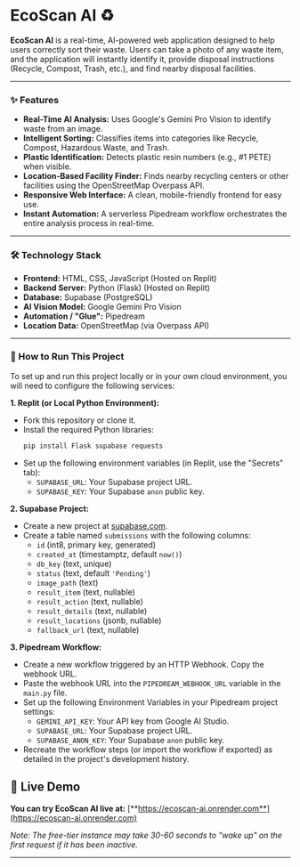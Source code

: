# EcoScan AI ♻️

**EcoScan AI** is a real-time, AI-powered web application designed to help users correctly sort their waste. Users can take a photo of any waste item, and the application will instantly identify it, provide disposal instructions (Recycle, Compost, Trash, etc.), and find nearby disposal facilities.



---

### ✨ Features

- **Real-Time AI Analysis:** Uses Google's Gemini Pro Vision to identify waste from an image.
- **Intelligent Sorting:** Classifies items into categories like Recycle, Compost, Hazardous Waste, and Trash.
- **Plastic Identification:** Detects plastic resin numbers (e.g., #1 PETE) when visible.
- **Location-Based Facility Finder:** Finds nearby recycling centers or other facilities using the OpenStreetMap Overpass API.
- **Responsive Web Interface:** A clean, mobile-friendly frontend for easy use.
- **Instant Automation:** A serverless Pipedream workflow orchestrates the entire analysis process in real-time.

---

### 🛠️ Technology Stack

- **Frontend:** HTML, CSS, JavaScript (Hosted on Replit)
- **Backend Server:** Python (Flask) (Hosted on Replit)
- **Database:** Supabase (PostgreSQL)
- **AI Vision Model:** Google Gemini Pro Vision
- **Automation / "Glue":** Pipedream
- **Location Data:** OpenStreetMap (via Overpass API)

---

### 🚀 How to Run This Project

To set up and run this project locally or in your own cloud environment, you will need to configure the following services:

**1. Replit (or Local Python Environment):**
   - Fork this repository or clone it.
   - Install the required Python libraries:
     ```bash
     pip install Flask supabase requests
     ```
   - Set up the following environment variables (in Replit, use the "Secrets" tab):
     - `SUPABASE_URL`: Your Supabase project URL.
     - `SUPABASE_KEY`: Your Supabase `anon` public key.

**2. Supabase Project:**
   - Create a new project at [supabase.com](https://supabase.com).
   - Create a table named `submissions` with the following columns:
     - `id` (int8, primary key, generated)
     - `created_at` (timestamptz, default `now()`)
     - `db_key` (text, unique)
     - `status` (text, default `'Pending'`)
     - `image_path` (text)
     - `result_item` (text, nullable)
     - `result_action` (text, nullable)
     - `result_details` (text, nullable)
     - `result_locations` (jsonb, nullable)
     - `fallback_url` (text, nullable)

**3. Pipedream Workflow:**
   - Create a new workflow triggered by an HTTP Webhook. Copy the webhook URL.
   - Paste the webhook URL into the `PIPEDREAM_WEBHOOK_URL` variable in the `main.py` file.
   - Set up the following Environment Variables in your Pipedream project settings:
     - `GEMINI_API_KEY`: Your API key from Google AI Studio.
     - `SUPABASE_URL`: Your Supabase project URL.
     - `SUPABASE_ANON_KEY`: Your Supabase `anon` public key.
   - Recreate the workflow steps (or import the workflow if exported) as detailed in the project's development history.

## 🚀 Live Demo

**You can try EcoScan AI live at:** [**https://ecoscan-ai.onrender.com**](https://ecoscan-ai.onrender.com)

*Note: The free-tier instance may take 30-60 seconds to "wake up" on the first request if it has been inactive.*

---
